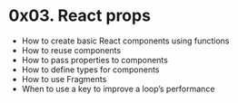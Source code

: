 # 0x03. React props

- How to create basic React components using functions
- How to reuse components
- How to pass properties to components
- How to define types for components
- How to use Fragments
- When to use a key to improve a loop’s performance
